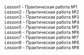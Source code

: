 Lesson1 - Практическая работа №1 <br />
Lesson2 - Практическая работа №2 <br />
Lesson3 - Практическая работа №3 <br />
Lesson4 - Практическая работа №4 <br />
Lesson5 - Практическая работа №5 <br />
Lesson6 - Практическая работа №6 <br />
Lesson7 - Практическая работа №7 <br />
Lesson8 - Практическая работа №8 <br />
Lesson9 - Практическая работа №8 <br />
